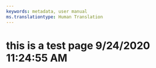 ```yaml
---
keywords: metadata, user manual
ms.translationtype: Human Translation
---
```

# this is a test page 9/24/2020 11:24:55 AM